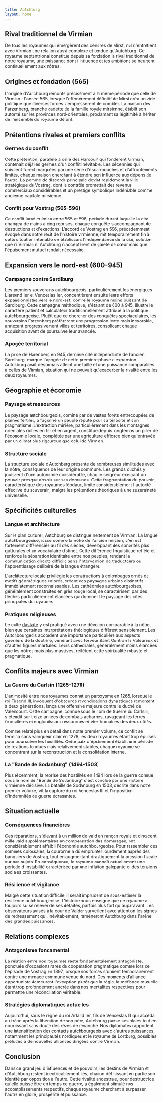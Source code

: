 ```yaml
---
title: Autchburg
layout: home
---
```


## Rival traditionnel de Virmian

De tous les royaumes qui émergèrent des cendres de Mirst, nul n'entretient avec Virmian une relation aussi complexe et tendue qu'Autchburg. Ce royaume septentrional constitue depuis sa fondation le rival traditionnel de notre royaume, une puissance dont l'influence et les ambitions se heurtent continuellement aux nôtres.

## Origines et fondation (565)

L'origine d'Autchburg remonte précisément à la même période que celle de Virmian : l'année 565, lorsque l'effondrement définitif de Mirst créa un vide politique que diverses forces s'empressèrent de combler. La maison des Farzenberg, branche cadette de la famille royale mirsienne, établit son autorité sur les provinces nord-orientales, proclamant sa légitimité à hériter de l'ensemble du royaume défunt.

## Prétentions rivales et premiers conflits

### Germes du conflit

Cette prétention, parallèle à celle des Harcourt qui fondèrent Virmian, contenait déjà les germes d'un conflit inévitable. Les décennies qui suivirent furent marquées par une série d'escarmouches et d'affrontements limités, chaque maison cherchant à étendre son influence aux dépens de l'autre. La pomme de discorde principale devint rapidement la ville stratégique de Vostrag, dont le contrôle promettait des revenus commerciaux considérables et un prestige symbolique indéniable comme ancienne capitale mirsienne.

### Conflit pour Vostrag (565-596)

Ce conflit larvé culmina entre 565 et 596, période durant laquelle la cité changea de mains à cinq reprises, chaque conquête s'accompagnant de destructions et d'exactions. L'accord de Vostrag en 596, précédemment évoqué dans notre récit de l'histoire virmienne, mit temporairement fin à cette situation intenable en établissant l'indépendance de la cité, solution que ni Virmian ni Autchburg n'acceptèrent de gaieté de cœur mais que l'épuisement mutuel rendait nécessaire.

## Expansion vers le nord-est (600-945)

### Campagne contre Sardlburg

Les premiers souverains autchbourgeois, particulièrement les énergiques Liarsend Ier et Venceslas Ier, concentrèrent ensuite leurs efforts expansionnistes vers le nord-est, contre le royaume moins puissant de Sardlburg. Cette campagne méthodique, s'étalant de 600 à 945, illustre le caractère patient et calculateur traditionnellement attribué à la politique autchbourgeoise. Plutôt que de chercher des conquêtes spectaculaires, les souverains Farzenberg préférèrent une progression lente mais inexorable, annexant progressivement villes et territoires, consolidant chaque acquisition avant de poursuivre leur avancée.

### Apogée territorial

La prise de Harenberg en 945, dernière cité indépendante de l'ancien Sardlburg, marque l'apogée de cette première phase d'expansion. Autchburg avait désormais atteint une taille et une puissance comparables à celles de Virmian, situation qui ne pouvait qu'exacerber la rivalité entre les deux royaumes.

## Géographie et économie

### Paysage et ressources

Le paysage autchbourgeois, dominé par de vastes forêts entrecoupées de plaines fertiles, a façonné un peuple réputé pour sa ténacité et son pragmatisme. L'extraction minière, particulièrement dans les montagnes orientales riches en fer et en argent, constitue depuis longtemps un pilier de l'économie locale, complétée par une agriculture efficace bien qu'entravée par un climat plus rigoureux que celui de Virmian.

### Structure sociale

La structure sociale d'Autchburg présente de nombreuses similitudes avec la nôtre, conséquence de leur origine commune. Les grands duchés y jouissent d'une autonomie considérable, chaque seigneur exerçant un pouvoir presque absolu sur ses domaines. Cette fragmentation du pouvoir, caractéristique des royaumes féodaux, limite considérablement l'autorité effective du souverain, malgré les prétentions théoriques à une suzeraineté universelle.

## Spécificités culturelles

### Langue et architecture

Sur le plan culturel, Autchburg se distingue nettement de Virmian. La langue autchbourgeoise, issue comme la nôtre de l'ancien mirsien, s'en est fortement différenciée au fil des siècles, développant des sonorités plus gutturales et un vocabulaire distinct. Cette différence linguistique reflète et renforce la séparation identitaire entre nos peuples, rendant la communication directe difficile sans l'intervention de traducteurs ou l'apprentissage délibéré de la langue étrangère.

L'architecture locale privilégie les constructions à colombages ornés de motifs géométriques colorés, créant des paysages urbains distinctifs immédiatement reconnaissables. Les cathédrales autchbourgeoises, généralement construites en grès rouge local, se caractérisent par des flèches particulièrement élancées qui dominent le paysage des cités principales du royaume.

### Pratiques religieuses

Le culte [dastaïte](Dastaisme.html) y est pratiqué avec une dévotion comparable à la nôtre, bien que certaines interprétations théologiques diffèrent sensiblement. Les Autchbourgeois accordent une importance particulière aux aspects guerriers de la doctrine, vénérant avec ferveur Saint Gontran le Valeureux et d'autres figures martiales. Leurs cathédrales, généralement moins élancées que les nôtres mais plus massives, reflètent cette spiritualité robuste et pragmatique.

## Conflits majeurs avec Virmian

### La Guerre du Carlsin (1265-1278)

L'animosité entre nos royaumes connut un paroxysme en 1265, lorsque le roi Firsend III, invoquant d'obscures revendications dynastiques remontant à deux générations, lança une offensive majeure contre le duché de Valencourt. Cette campagne, connue sous le nom de Guerre du Carlsin, s'étendit sur treize années de combats acharnés, ravageant les terres frontalières et engloutissant ressources et vies humaines des deux côtés.

Comme relaté plus en détail dans notre premier volume, ce conflit se termina sans vainqueur clair en 1278, les deux royaumes étant trop épuisés pour poursuivre les hostilités. Cette paix d'épuisement établit une période de relations tendues mais relativement stables, chaque royaume se concentrant sur la reconstruction et la consolidation interne.

### La "Bande de Sodanburg" (1494-1503)

Plus récemment, la reprise des hostilités en 1494 lors de la guerre connue sous le nom de "Bande de Sodanburg" s'est conclue par une victoire virmienne décisive. La bataille de Sodanburg en 1503, décrite dans notre premier volume, vit la capture du roi Venceslas III et l'imposition d'indemnités de guerre écrasantes.

## Situation actuelle

### Conséquences financières

Ces réparations, s'élevant à un million de vald en rançon royale et cinq cent mille vald supplémentaires en compensation des dommages, ont considérablement affaibli l'économie autchbourgeoise. Pour rassembler ces sommes colossales, la couronne a dû emprunter lourdement auprès des banquiers de Vostrag, tout en augmentant drastiquement la pression fiscale sur ses sujets. En conséquence, le royaume connaît actuellement une période d'instabilité caractérisée par une inflation galopante et des tensions sociales croissantes.

### Résilience et vigilance

Malgré cette situation difficile, il serait imprudent de sous-estimer la résilience autchbourgeoise. L'histoire nous enseigne que ce royaume a toujours su se relever de ses défaites, parfois plus fort qu'auparavant. Les observateurs avisés à la cour de Valder surveillent avec attention les signes de redressement qui, inévitablement, ramèneront Autchburg dans l'arène des grandes puissances.

## Relations complexes

### Antagonisme fondamental

La relation entre nos royaumes reste fondamentalement antagoniste, ponctuée d'occasions rares de coopération pragmatique comme lors de l'épisode de Vostrag en 1397, lorsque nos forces s'unirent temporairement contre une menace commune venue du nord. Ces moments d'alliance opportuniste demeurent l'exception plutôt que la règle, la méfiance mutuelle étant trop profondément ancrée dans nos mentalités respectives pour permettre une réconciliation véritable.

### Stratégies diplomatiques actuelles

Aujourd'hui, sous le règne du roi Arland Ier, fils de Venceslas III qui accéda au trône après la libération de son père, Autchburg panse ses plaies tout en nourrissant sans doute des rêves de revanche. Nos diplomates rapportent une intensification des contacts autchbourgeois avec d'autres puissances, notamment les principautés nordiques et le royaume de Lortburg, possibles préludes à de nouvelles alliances dirigées contre Virmian.

## Conclusion

Dans ce grand jeu d'influences et de pouvoirs, les destins de Virmian et d'Autchburg restent inextricablement liés, chacun définissant en partie son identité par opposition à l'autre. Cette rivalité ancestrale, pour destructrice qu'elle puisse être en temps de guerre, a également stimulé nos accomplissements respectifs, chaque royaume cherchant à surpasser l'autre en gloire, prospérité et puissance.